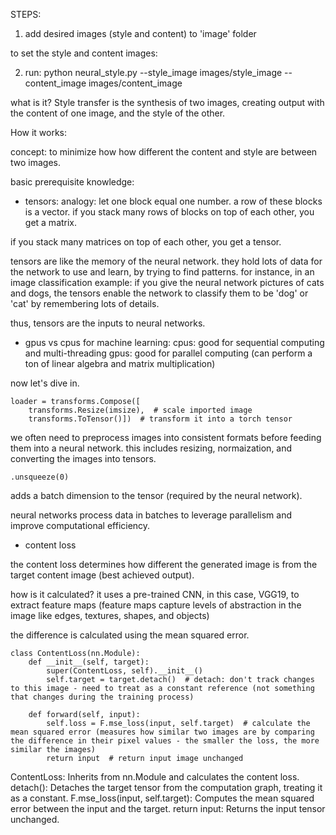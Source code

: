 STEPS:

1. add desired images (style and content) to 'image' folder

to set the style and content images:

2. run: python neural_style.py --style_image images/style_image --content_image images/content_image




what is it?
Style transfer is the synthesis of two images, creating output with the content of one image, and the style of the other.


How it works:

concept:
to minimize how how different the content and style are between two images. 


basic prerequisite knowledge:
- tensors: 
analogy: let one block equal one number. a row of these blocks is a vector. if you stack many rows of blocks on top of each other, you get a matrix. 

if you stack many matrices on top of each other, you get a tensor.

tensors are like the memory of the neural network. they hold lots of data for the network to use and learn, by trying to find patterns. for instance, in an image classification example: if you give the neural network pictures of cats and dogs, the tensors enable the network to classify them to be 'dog' or 'cat' by remembering lots of details.

thus, tensors are the inputs to neural networks.

- gpus vs cpus for machine learning:
cpus: good for sequential computing and multi-threading
gpus: good for parallel computing (can perform a ton of linear algebra and matrix multiplication)


now let's dive in.

```
loader = transforms.Compose([
    transforms.Resize(imsize),  # scale imported image
    transforms.ToTensor()])  # transform it into a torch tensor
```

we often need to preprocess images into consistent formats before feeding them into a neural network. this includes resizing, normaization, and converting the images into tensors.


```.unsqueeze(0)```

adds a batch dimension to the tensor (required by the neural network). 

neural networks process data in batches to leverage parallelism and improve computational efficiency. 


- content loss

the content loss determines how different the generated image is from the target content image (best achieved output).

how is it calculated? it uses a pre-trained CNN, in this case, VGG19, to extract feature maps (feature maps capture levels of abstraction in the image like edges, textures, shapes, and objects)

the difference is calculated using the mean squared error.


```
class ContentLoss(nn.Module):
    def __init__(self, target):
        super(ContentLoss, self).__init__()
        self.target = target.detach()  # detach: don't track changes to this image - need to treat as a constant reference (not something that changes during the training process)

    def forward(self, input):
        self.loss = F.mse_loss(input, self.target)  # calculate the mean squared error (measures how similar two images are by comparing the difference in their pixel values - the smaller the loss, the more similar the images)
        return input  # return input image unchanged

```
ContentLoss: Inherits from nn.Module and calculates the content loss.
detach(): Detaches the target tensor from the computation graph, treating it as a constant.
F.mse_loss(input, self.target): Computes the mean squared error between the input and the target.
return input: Returns the input tensor unchanged.


